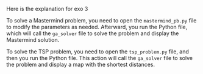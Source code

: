 Here is the explanation for exo 3


To solve a Mastermind problem, you need to open the `mastermind_pb.py` file to modify the parameters as needed. Afterward, you run the Python file, which will call the `ga_solver` file to solve the problem and display the Mastermind solution.

To solve the TSP problem, you need to open the `tsp_problem.py` file, and then you run the Python file. This action will call the `ga_solver` file to solve the problem and display a map with the shortest distances.


